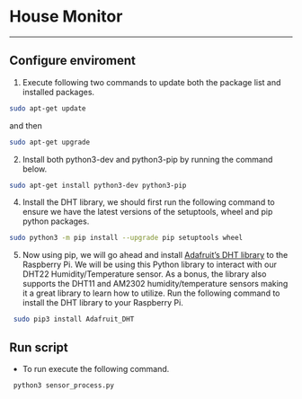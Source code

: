 # House Monitor

---

## Configure enviroment

1. Execute following two commands to update both the package list and installed packages.

```bash
sudo apt-get update
```

and then

```bash
sudo apt-get upgrade
```

2. Install both python3-dev and python3-pip by running the command below.

```bash
sudo apt-get install python3-dev python3-pip
```

4. Install the DHT library, we should first run the following command to ensure we have the latest versions of the setuptools, wheel and pip python packages.


```bash
sudo python3 -m pip install --upgrade pip setuptools wheel
```

5. Now using pip, we will go ahead and install [Adafruit’s DHT library](https://github.com/adafruit/DHT-sensor-library) to the Raspberry Pi.
We will be using this Python library to interact with our DHT22 Humidity/Temperature sensor.
As a bonus, the library also supports the DHT11 and AM2302 humidity/temperature sensors making it a great library to learn how to utilize.
Run the following command to install the DHT library to your Raspberry Pi.

```bash
 sudo pip3 install Adafruit_DHT
```

## Run script

- To run execute the following command.

```bash
 python3 sensor_process.py
```


